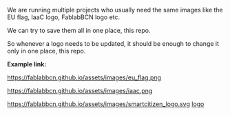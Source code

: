 We are running multiple projects who usually need the same images like the EU flag, IaaC logo, FablabBCN logo etc.

We can try to save them all in one place, this repo.

So whenever a logo needs to be updated, it should be enough to change it only in one place, this repo.



**Example link:**

https://fablabbcn.github.io/assets/images/eu_flag.png

https://fablabbcn.github.io/assets/images/iaac.png

https://fablabbcn.github.io/assets/images/smartcitizen_logo.svg
[logo](https://fablabbcn.github.io/assets/images/smartcitizen_logo.svg)

